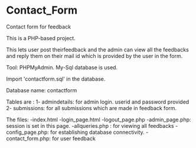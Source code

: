 # Contact_Form
Contact form for feedback

This is a PHP-based project.


This lets user post theirfeedback and the admin can view all the feedbacks and reply them on their mail id which is provided by the user in the form.


Tool: PHPMyAdmin.
My-Sql database is used.


Import 'contactform.sql' in the database.


Database name: contactform


Tables are :
1- admindetails: for admin login. userid and password provided
2- submissions: for all submissions which are made in feedback form.


The files: 
-index.html
-login_page.html
-logout_page.php
-admin_page.php: session is set in this page.
-allqueries.php : for viewing all feedbacks
-config_page.php: for establishing database connectivity.
-contact_form.php: for user feedback






